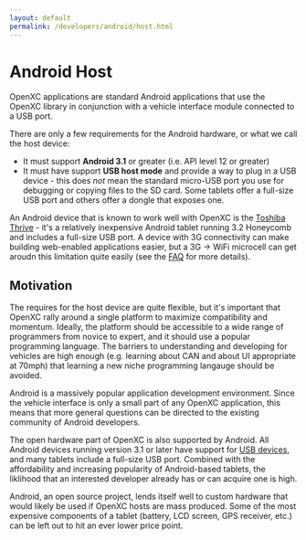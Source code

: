 ```yaml
---
layout: default
permalink: /developers/android/host.html
---
```


Android Host
=============

OpenXC applications are standard Android applications that use the OpenXC
library in conjunction with a vehicle interface module connected to a USB port.

There are only a few requirements for the Android hardware, or what we call the
host device:

* It must support **Android 3.1** or greater (i.e. API level 12 or greater)
* It must have support **USB host mode** and provide a way to plug in a USB
  device - this does *not* mean the standard micro-USB port you use for
  debugging or copying files to the SD card. Some tablets offer a full-size
  USB port and others offer a dongle that exposes one.

An Android device that is known to work well with OpenXC is the [Toshiba
Thrive][thrive] - it's a relatively inexpensive Android tablet running 3.2
Honeycomb and includes a full-size USB port. A device with 3G connectivity can
make building web-enabled applications easier, but a 3G -> WiFi microcell can
get aroudn this limitation quite easily (see the [FAQ](/developers/faq.html) for
more details).

## Motivation

The requires for the host device are quite flexible, but it's important that
OpenXC rally around a single platform to maximize compatibility and momentum.
Ideally, the platform should be accessible to a wide range of programmers from
novice to expert, and it should use a popular programming language. The barriers
to understanding and developing for vehicles are high enough (e.g. learning
about CAN and about UI appropriate at 70mph) that learning a new niche
programming langauge should be avoided.

Android is a massively popular application development environment. Since the
vehicle interface is only a small part of any OpenXC application, this means
that more general questions can be directed to the existing community of Android
developers.

The open hardware part of OpenXC is also supported by Android. All Android
devices running version 3.1 or later have support for [USB devices][], and many
tablets include a full-size USB port. Combined with the affordability and
increasing popularity of Android-based tablets, the liklihood that an interested
developer already has or can acquire one is high.

Android, an open source project, lends itself well to custom hardware that would
likely be used if OpenXC hosts are mass produced. Some of the most expensive
components of a tablet (battery, LCD screen, GPS receiver, etc.) can be left out
to hit an ever lower price point.

[thrive]: http://us.toshiba.com/tablets/thrive/10-inch/
[USB devices]: http://developer.android.com/guide/topics/usb/index.html
